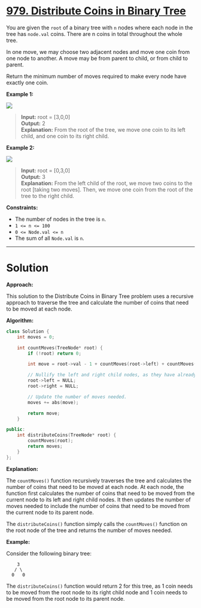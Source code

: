 # [979. Distribute Coins in Binary Tree](https://leetcode.com/problems/distribute-coins-in-binary-tree/)

You are given the `root` of a binary tree with `n` nodes where each node in the tree has `node.val` coins. There are n coins in total throughout the whole tree.

In one move, we may choose two adjacent nodes and move one coin from one node to another. A move may be from parent to child, or from child to parent.

Return the minimum number of moves required to make every node have exactly one coin.

**Example 1:**

![](https://assets.leetcode.com/uploads/2019/01/18/tree1.png)

>**Input:** root = [3,0,0]<br>
**Output:** 2<br>
**Explanation:** From the root of the tree, we move one coin to its left child, and one coin to its right child.

**Example 2:**

![](https://assets.leetcode.com/uploads/2019/01/18/tree2.png)

>**Input:** root = [0,3,0]<br>
**Output:** 3<br>
**Explanation:** From the left child of the root, we move two coins to the root [taking two moves]. Then, we move one coin from the root of the tree to the right child.
 

**Constraints:**

- The number of nodes in the tree is `n`.
- `1 <= n <= 100`
- `0 <= Node.val <= n`
- The sum of all `Node.val` is `n`.
---
# Solution
**Approach:**

This solution to the Distribute Coins in Binary Tree problem uses a recursive approach to traverse the tree and calculate the number of coins that need to be moved at each node.

**Algorithm:**

```c++
class Solution {
    int moves = 0;

    int countMoves(TreeNode* root) {
        if (!root) return 0;

        int move = root->val - 1 + countMoves(root->left) + countMoves(root->right);

        // Nullify the left and right child nodes, as they have already been counted.
        root->left = NULL;
        root->right = NULL;

        // Update the number of moves needed.
        moves += abs(move);

        return move;
    }

public:
    int distributeCoins(TreeNode* root) {
        countMoves(root);
        return moves;
    }
};
```

**Explanation:**

The `countMoves()` function recursively traverses the tree and calculates the number of coins that need to be moved at each node. At each node, the function first calculates the number of coins that need to be moved from the current node to its left and right child nodes. It then updates the number of moves needed to include the number of coins that need to be moved from the current node to its parent node.

The `distributeCoins()` function simply calls the `countMoves()` function on the root node of the tree and returns the number of moves needed.

**Example:**

Consider the following binary tree:

```
    3
   / \
  0   0
```

The `distributeCoins()` function would return 2 for this tree, as 1 coin needs to be moved from the root node to its right child node and 1 coin needs to be moved from the root node to its parent node.